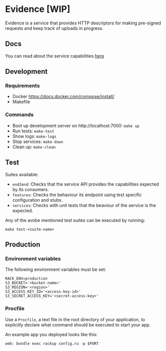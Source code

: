 # Evidence [WIP]

Evidence is a service that provides HTTP descriptors for making pre-signed requests and keep track of uploads in progress.

## Docs

You can read about the service capabilities [here](DOCS.md)

## Development

### Requirements

- Docker https://docs.docker.com/compose/install/
- Makefile

### Commands

- Boot up development server on http://localhost:7000: ``make up``
- Run tests: ``make-test``
- Show logs: ``make-logs``
- Stop services: ``make-down``
- Clean up: ``make-clean``


## Test

Suites available:

- ``end2end``: Checks that the service API provides the capabilities expected by its consumers.
- ``features``: Checks the behaviour its endpoint using test specific configuration and stubs.
- ``services``: Checks with unit tests that the beaviour of the service is the expected.

Any of the avobe mentioned test suites can be executed by running:

```
make test-<suite-name>
```

## Production

### Environment variables

The following environment variables must be set:

```
RACK_ENV=production
S3_BUCKET='<bucket-name>'
S3_REGION='<region>'
S3_ACCESS_KEY_ID='<access-key-id>'
S3_SECRET_ACCESS_KEY='<secret-access-key>'
```

### Procfile

Use a ``Procfile``, a text file in the root directory of your application, to explicitly declare what command should be executed to start your app.

An example app you deployed looks like this:

```
web: bundle exec rackup config.ru -p $PORT
```
